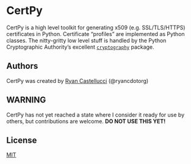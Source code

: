 # CertPy

CertPy is a high level toolkit for generating x509 (e.g. SSL/TLS/HTTPS)
certificates in Python. Certificate “profiles” are implemented as Python
classes. The nitty-gritty low level stuff is handled by the Python
Cryptographic Authority’s excellent [`cryptography`](https://cryptography.io)
package.

## Authors

CertPy was created by [Ryan Castellucci](https://rya.nc) (@ryancdotorg)

## WARNING
CertPy has not yet reached a state where I consider it ready for use by
others, but contributions are welcome. **DO NOT USE THIS YET!**

## License
[MIT](https://choosealicense.com/licenses/mit/)
